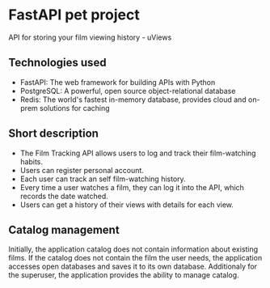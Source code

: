 # FastAPI pet project
API for storing your film viewing history - uViews

## Technologies used
* FastAPI: The web framework for building APIs with Python
* PostgreSQL: A powerful, open source object-relational database
* Redis: The world's fastest in-memory database, provides cloud and on-prem solutions for caching

## Short description
* The Film Tracking API allows users to log and track their film-watching habits.
* Users can register personal account.
* Each user can track an self film-watching history.
* Every time a user watches a film, they can log it into the API, which records the date watched.
* Users can get a history of their views with details for each view.

## Catalog management
Initially, the application catalog does not contain information about existing films.
If the catalog does not contain the film the user needs,
the application accesses open databases and saves it to its own database.
Additionaly for the superuser, the application provides the ability to manage catalog.